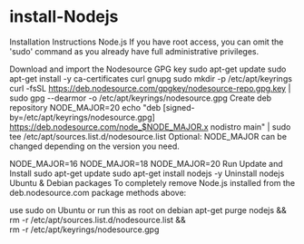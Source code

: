 # install-Nodejs
Installation Instructions
Node.js
If you have root access, you can omit the 'sudo' command as you already have full administrative privileges.

Download and import the Nodesource GPG key
sudo apt-get update
sudo apt-get install -y ca-certificates curl gnupg
sudo mkdir -p /etc/apt/keyrings
curl -fsSL https://deb.nodesource.com/gpgkey/nodesource-repo.gpg.key | sudo gpg --dearmor -o /etc/apt/keyrings/nodesource.gpg
Create deb repository
NODE_MAJOR=20
echo "deb [signed-by=/etc/apt/keyrings/nodesource.gpg] https://deb.nodesource.com/node_$NODE_MAJOR.x nodistro main" | sudo tee /etc/apt/sources.list.d/nodesource.list
Optional: NODE_MAJOR can be changed depending on the version you need.

NODE_MAJOR=16
NODE_MAJOR=18
NODE_MAJOR=20
Run Update and Install
sudo apt-get update
sudo apt-get install nodejs -y
Uninstall nodejs Ubuntu & Debian packages
To completely remove Node.js installed from the deb.nodesource.com package methods above:

use sudo on Ubuntu or run this as root on debian
apt-get purge nodejs &&\
rm -r /etc/apt/sources.list.d/nodesource.list &&\
rm -r /etc/apt/keyrings/nodesource.gpg
